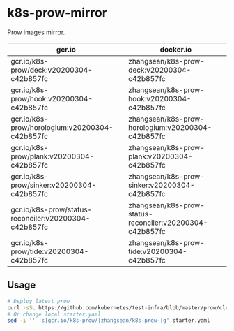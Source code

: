 # k8s-prow-mirror

Prow images mirror.

gcr.io | docker.io
---|---
gcr.io/k8s-prow/deck:v20200304-c42b857fc | zhangsean/k8s-prow-deck:v20200304-c42b857fc
gcr.io/k8s-prow/hook:v20200304-c42b857fc | zhangsean/k8s-prow-hook:v20200304-c42b857fc
gcr.io/k8s-prow/horologium:v20200304-c42b857fc | zhangsean/k8s-prow-horologium:v20200304-c42b857fc
gcr.io/k8s-prow/plank:v20200304-c42b857fc | zhangsean/k8s-prow-plank:v20200304-c42b857fc
gcr.io/k8s-prow/sinker:v20200304-c42b857fc | zhangsean/k8s-prow-sinker:v20200304-c42b857fc
gcr.io/k8s-prow/status-reconciler:v20200304-c42b857fc | zhangsean/k8s-prow-status-reconciler:v20200304-c42b857fc
gcr.io/k8s-prow/tide:v20200304-c42b857fc | zhangsean/k8s-prow-tide:v20200304-c42b857fc

## Usage

```bash
# Deploy latest prow
curl -sSL https://github.com/kubernetes/test-infra/blob/master/prow/cluster/starter.yaml?raw= | sed 's|gcr.io/k8s-prow/|zhangsean/k8s-prow-|g' | kubectl apply -f -
# Or change local starter.yaml
sed -i '' 's|gcr.io/k8s-prow/|zhangsean/k8s-prow-|g' starter.yaml
```
